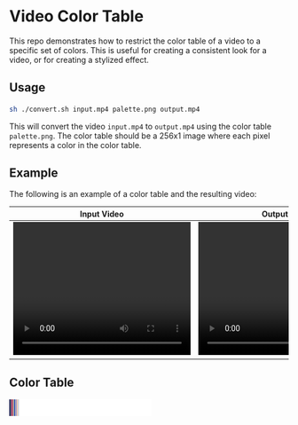 # Video Color Table

This repo demonstrates how to restrict the color table of a video to a specific set of colors. This is useful for creating a consistent look for a video, or for creating a stylized effect.

## Usage

```bash
sh ./convert.sh input.mp4 palette.png output.mp4
```

This will convert the video `input.mp4` to `output.mp4` using the color table `palette.png`. The color table should be a 256x1 image where each pixel represents a color in the color table.

## Example

The following is an example of a color table and the resulting video:

<!-- Table -->
<table>
    <thead>
        <tr>
            <th>Input Video</th>
            <th>Output Video</th>
        </tr>
    </thead>
  <tr>
    <td>
    <video width="320" height="240" controls>
      <source src="input.mp4" type="video/mp4">
    </video>
    </td>
    <td>
    <video width="320" height="240" controls>
      <source src="output.mp4" type="video/mp4">
    </video>
    </td>
  </tr>
</table>

## Color Table

<img src="palette.png" width="256" height="30" />
